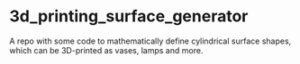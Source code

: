 # 3d_printing_surface_generator
A repo with some code to mathematically define cylindrical surface shapes, which can be 3D-printed as vases, lamps and more.
